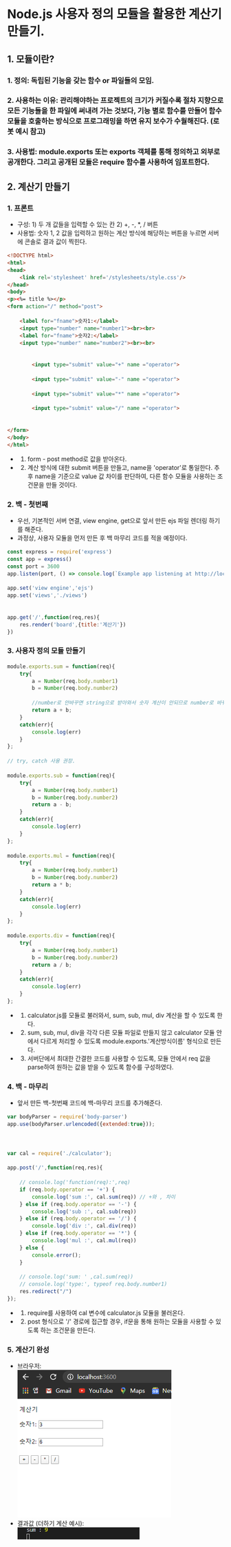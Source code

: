 # Node.js 사용자 정의 모듈을 활용한 계산기 만들기. 
## 1. 모듈이란? 
### 1.  정의: 독립된 기능을 갖는 함수 or 파일들의 모임.
### 2. 사용하는 이유: 관리해야하는 프로젝트의 크기가 커질수록 절차 지향으로 모든 기능들을 한 파일에 써내려 가는 것보다, 기능 별로 함수를 만들어 함수 모듈을 호출하는 방식으로 프로그래밍을 하면 유지 보수가 수월해진다. (로봇 예시 참고)
### 3. 사용법: module.exports 또는 exports 객체를 통해 정의하고 외부로 공개한다. 그리고 공개된 모듈은 require 함수를 사용하여 임포트한다.


## 2. 계산기 만들기
### 1. 프론트 
* 구성: 1) 두 개 값들을 입력할 수 있는 칸 2) +, -, *, / 버튼 
* 사용법: 숫자 1, 2 값을 입력하고 원하는 계산 방식에 해당하는 버튼을 누르면 서버에 콘솔로 결과 값이 찍힌다. 

```html
<!DOCTYPE html>
<html>
<head>
    <link rel='stylesheet' href='/stylesheets/style.css'/>
</head>
<body>
<p><%= title %></p>
<form action="/" method="post">
    
    <label for="fname">숫자1:</label>
    <input type="number" name="number1"><br><br>
    <label for="fname">숫자2:</label>
    <input type="number" name="number2"><br><br>
    

        <input type="submit" value="+" name ="operator">

        <input type="submit" value="-" name ="operator">

        <input type="submit" value="*" name ="operator">

        <input type="submit" value="/" name ="operator">


</form>
</body>
</html>

```
* 1) form - post method로 값을 받아온다. 
* 2) 계산 방식에 대한 submit 버튼을 만들고, name을 'operator'로 통일한다. 추후 name을 기준으로 value 값 차이를 판단하여, 다른 함수 모듈을 사용하는 조건문을 만들 것이다. 


### 2. 백 - 첫번째
* 우선, 기본적인 서버 연결, view engine, get으로 앞서 만든 ejs 파일 렌더링 하기를 해준다. 
* 과정상, 사용자 모듈을 먼저 만든 후 백 마무리 코드를 적을 예정이다. 
```javascript
const express = require('express')
const app = express()
const port = 3600
app.listen(port, () => console.log(`Example app listening at http://localhost:${port}`))

app.set('view engine','ejs')
app.set('views','./views')


app.get('/',function(req,res){
    res.render('board',{title:'계산기'})
})


```

### 3. 사용자 정의 모듈 만들기
  
```javascript
module.exports.sum = function(req){
    try{
        a = Number(req.body.number1)
        b = Number(req.body.number2) 

        //number로 안바꾸면 string으로 받아와서 숫자 계산이 안되므로 number로 바꿔서 계산해준다.  서버단에서 console.log (typeof req.body.number1) > string이 찍히는 것을 보고 모듈 수정함. 
        return a + b;
    }
    catch(err){
        console.log(err)
    }
};

// try, catch 사용 권장. 

module.exports.sub = function(req){
    try{
        a = Number(req.body.number1)
        b = Number(req.body.number2) 
        return a - b;
    }
    catch(err){
        console.log(err)
    }
};

module.exports.mul = function(req){
    try{
        a = Number(req.body.number1)
        b = Number(req.body.number2) 
        return a * b;
    }
    catch(err){
        console.log(err)
    }
};

module.exports.div = function(req){
    try{
        a = Number(req.body.number1)    
        b = Number(req.body.number2) 
        return a / b;
    }
    catch(err){
        console.log(err)
    }
};
```
* 1) calculator.js를 모듈로 불러와서, sum, sub, mul, div 계산을 할 수 있도록 한다.
* 2) sum, sub, mul, div을 각각 다른 모듈 파일로 만들지 않고 calculator 모듈 안에서 다르게 처리할 수 있도록 module.exports.'계산방식이름' 형식으로 만든다. 
* 3) 서버단에서 최대한 간결한 코드를 사용할 수 있도록, 모듈 안에서 req 값을 parse하여 원하는 값을 받을 수 있도록 함수를 구성하였다. 

### 4. 백 - 마무리
* 앞서 만든 백-첫번째 코드에 백-마무리 코드를 추가해준다. 
```javascript
var bodyParser = require('body-parser')
app.use(bodyParser.urlencoded({extended:true}));



var cal = require('./calculator');

app.post('/',function(req,res){

    // console.log('function(req):',req)
    if (req.body.operator == '+') {
        console.log('sum :', cal.sum(req)) // +와 , 차이 
    } else if (req.body.operator == '-') {
        console.log('sub :', cal.sub(req))
    } else if (req.body.operator == '/') {
        console.log('div :', cal.div(req))
    } else if (req.body.operator == '*') {
        console.log('mul :', cal.mul(req))
    } else {
        console.error();
    }

    // console.log('sum: ' ,cal.sum(req))
    // console.log('type:', typeof req.body.number1)
    res.redirect("/")
});
```
* 1) require를 사용하여 cal 변수에 calculator.js 모듈을 불러온다. 
* 2) post 형식으로 '/' 경로에 접근할 경우, if문을 통해 원하는 모듈을 사용할 수 있도록 하는 조건문을 만든다. 

### 5. 계산기 완성
* 브라우저: <br> ![캡처1](./image/캡처1.PNG)
* 결과값 (더하기 계산 예시): <br> ![캡처2](image/%EC%BA%A1%EC%B2%982.PNG)
